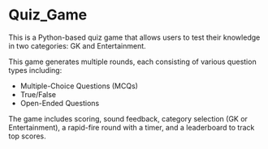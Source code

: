 # Quiz_Game
This is a Python-based quiz game that allows users to test their knowledge in two categories: GK and Entertainment. 
</br>

This game generates multiple rounds, each consisting of various question types including:
</br>
<ul>
<li>Multiple-Choice Questions (MCQs)</li>
  <li>True/False</li>
  <li>Open-Ended Questions</li>
  </ul>
  
The game includes scoring, sound feedback, category selection (GK or Entertainment), a rapid-fire round with a timer, and a leaderboard to track top scores.
